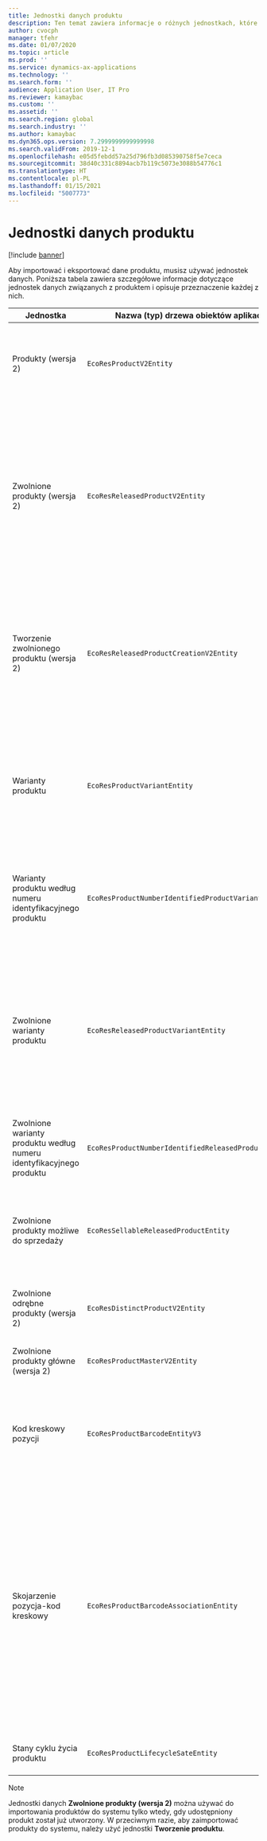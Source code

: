 ```yaml
---
title: Jednostki danych produktu
description: Ten temat zawiera informacje o różnych jednostkach, które mogą być używane do importowania i eksportowania danych produktu.
author: cvocph
manager: tfehr
ms.date: 01/07/2020
ms.topic: article
ms.prod: ''
ms.service: dynamics-ax-applications
ms.technology: ''
ms.search.form: ''
audience: Application User, IT Pro
ms.reviewer: kamaybac
ms.custom: ''
ms.assetid: ''
ms.search.region: global
ms.search.industry: ''
ms.author: kamaybac
ms.dyn365.ops.version: 7.2999999999999998
ms.search.validFrom: 2019-12-1
ms.openlocfilehash: e05d5febdd57a25d796fb3d085390758f5e7ceca
ms.sourcegitcommit: 38d40c331c8894acb7b119c5073e3088b54776c1
ms.translationtype: HT
ms.contentlocale: pl-PL
ms.lasthandoff: 01/15/2021
ms.locfileid: "5007773"
---
```

# <a name="product-data-entities"></a>Jednostki danych produktu

[!include [banner](../includes/banner.md)]

Aby importować i eksportować dane produktu, musisz używać jednostek danych. Poniższa tabela zawiera szczegółowe informacje dotyczące jednostek danych związanych z produktem i opisuje przeznaczenie każdej z nich.

| Jednostka | Nazwa (typ) drzewa obiektów aplikacji (AOT) | Notatki |
|--------|-------------------------------------------|-------|
| Produkty (wersja 2) | `EcoResProductV2Entity` | Ta jednostka jest używana do importowania i eksportowania produktów udostępnionych: odrębnych produktów i produktów głównych. Pozwala na aktualizacje. Nie obsługuje operacji SQL opartych na zestawie. Jest włączona dla protokołu Open Data Protocol (OData). |
| Zwolnione produkty (wersja 2) | `EcoResReleasedProductV2Entity` | Ta jednostka jest używana do importowania i eksportowania zwolnionych produktów udostępnionych: odrębnych produktów i produktów głównych. Pozwala na aktualizacje. Wymaga, aby udostępniony produkt został już utworzony. Po zaimportowaniu nowego zwolnionego produktu następuje zwolnienie produktu udostępnionego. Istnieją również oddzielne jednostki, które mogą być używane do importowania i eksportowania zwolnionych produktów głównych oraz zwolnionych odrębnych wariantów. Ta jednostka nie obsługuje operacji SQL na podstawie zestawu ani operacji usuwania. Jest włączona dla protokołu OData. |
| Tworzenie zwolnionego produktu (wersja 2) | `EcoResReleasedProductCreationV2Entity` | Ta jednostka jest używana do importowania produktów udostępnionych i produktów zwolnionych w jednym kroku. Mimo że obsługuje ona operacje eksportu, to użycie nie jest zalecane, ponieważ celem jednostki jest tworzenie produktu. Nie obsługuje aktualizacji. Obsługuje ograniczony zestaw pól (pola, które są dostępne w oknie dialogowym tworzenia produktu). Nie obsługuje operacji SQL opartych na zestawie. Nie jest ujawniana za pośrednictwem protokołu OData. |
| Warianty produktu | `EcoResProductVariantEntity` | Ta jednostka jest używana do importowania i eksportowania udostępnionych wariantów produktu. Pozwala na aktualizacje. Wymaga, aby wartości wymiarów zostały już utworzone. Kluczem integracji jest produkt główny oraz wymiary produktu. Ta jednostka nie obsługuje operacji SQL opartych na zestawie. Jest włączona dla protokołu OData. Obsługuje operacje usuwania. Nie można jej rozszerzyć przez dodanie nowych wymiarów produktu. |
| Warianty produktu według numeru identyfikacyjnego produktu | `EcoResProductNumberIdentifiedProductVariantEntity` | Ta jednostka jest używana do importowania i eksportowania udostępnionych wariantów produktu. Pozwala na aktualizacje. Wymaga, aby wartości wymiarów zostały już utworzone. Kluczem integracji jest numer produktu (a klucz integracji dla jednostki **Warianty produktu** jest produkt główny plus wymiary produktu). |
| Zwolnione warianty produktu | `EcoResReleasedProductVariantEntity` | Ta jednostka jest używana do importowania i eksportowania zwolnionych wariantów produktu. Pozwala na aktualizacje. Wymaga, aby udostępnione warianty produktu zostały już utworzone. Po zaimportowaniu nowego zwolnionego wariantu produktu następuje zwolnienie udostępnionego wariantu produktu. Ta jednostka nie obsługuje operacji SQL opartych na zestawie. Jest włączona dla protokołu OData. Mimo że obsługuje operacje usuwania, to użycie obecnie powoduje uszkodzenie danych z powodu usterki bieżącej platformy. Tej jednostki nie można rozszerzyć przez dodanie nowych wymiarów produktu. |
| Zwolnione warianty produktu według numeru identyfikacyjnego produktu | `EcoResProductNumberIdentifiedReleasedProductVariantEntity` | Ta jednostka przypomina jednostkę **Zwolnione warianty produktu**, ale kluczem integracji jest numer produktu, a nie produkt główny plus wymiary produktu. Można ją rozszerzyć przez dodanie nowych wymiarów produktu. |
| Zwolnione produkty możliwe do sprzedaży | `EcoResSellableReleasedProductEntity` | Ta jednostka jest używana do eksportowania tylko produktów, które można sprzedać. Produkty możliwe do sprzedaży to takie, które zawierają informacje wymagane w celu użycia w zamówieniu sprzedaży. Te same reguły mają zastosowanie podczas weryfikowania produktu przy użyciu funkcji **weryfikacji** na stronie **Zwolnione produkty**. |
| Zwolnione odrębne produkty (wersja 2) | `EcoResDistinctProductV2Entity` | Ta jednostka jest używana do eksportowania odrębnych produktów. Te odrębne produkty mogą być produktami, produktami podtypu i wariantami produktu. |
| Zwolnione produkty główne (wersja 2) | `EcoResProductMasterV2Entity` | Ta jednostka jest używana do importowania i eksportowania produktów głównych. Nie jest on włączona na potrzeby zarządzania danymi. |
| Kod kreskowy pozycji | `EcoResProductBarcodeEntityV3` | Ta jednostka jest używana do eksportowania produktów i kodów kreskowych. Ta jednostka nie zezwala na śledzenie zmian, aktualizowanie ani usuwanie. Aby można było skorzystać z funkcji śledzenia zmian, aktualizacji lub usuwania w postaci kodów kreskowych, należy skorzystać z **jednostki skojarzenie pozycja-kod kreskowy**. |
| Skojarzenie pozycja-kod kreskowy | `EcoResProductBarcodeAssociationEntity` | Ta jednostka jest używana do eksportowania produktów i kodów kreskowych. Umożliwia to śledzenie zmian, aktualizowanie i usuwanie. Aby można było skorzystać z tej jednostki, *udoskonalenia elementu funkcja — kod kreskowy* musi być włączony w module [Zarządzanie funkcjami ](../../fin-ops-core/fin-ops/get-started/feature-management/feature-management-overview.md). Jest to klucz jednostki `AssociationID`, który tworzy skojarzenie między kodem kreskowym a produktem. Aby można było dodać obsługę tego klucza, w `InventitemBarcodeAssociation`momencie włączenia funkcji tabela zostanie wypełniona dla istniejących kodów kreskowych towaru. Tabela jest wypełniana przy użyciu zadania wsadowego, a tabela kodów kreskowych zawiera dużą liczbę rekordów, co może zająć dużo czasu na wykonanie zadania wsadowego. Dlatego zalecamy zaplanowanie włączenia tej funkcji (i uruchomienie zadania wsadowego) w czasie odpowiadającym harmonogramowi biznesowemu. |
| Stany cyklu życia produktu | `EcoResProductLifecycleSateEntity` | Ta jednostka jest używana do importowania i eksportowania różnych stanów cyklu życia produktu, które można przypisać do produktu. |

> [!NOTE]
> Jednostki danych **Zwolnione produkty (wersja 2)** można używać do importowania produktów do systemu tylko wtedy, gdy udostępniony produkt został już utworzony. W przeciwnym razie, aby zaimportować produkty do systemu, należy użyć jednostki **Tworzenie produktu**.
